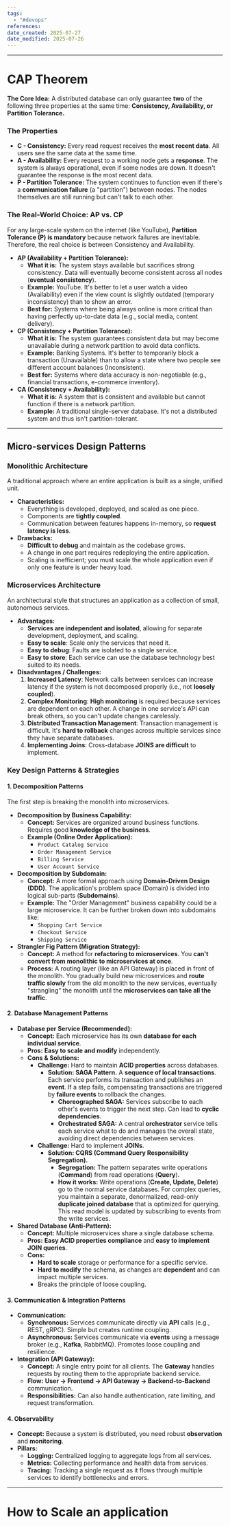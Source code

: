 ```yaml
---
tags:
  - "#devops"
references: 
date_created: 2025-07-27
date_modified: 2025-07-26
---
```

---

# CAP Theorem

**The Core Idea:** A distributed database can only guarantee **two** of the following three properties at the same time: **Consistency, Availability, or Partition Tolerance.**

### The Properties

* **C - Consistency:** Every read request receives the **most recent data**. All users see the same data at the same time.
* **A - Availability:** Every request to a working node gets a **response**. The system is always operational, even if some nodes are down. It doesn't guarantee the response is the most recent data.
* **P - Partition Tolerance:** The system continues to function even if there's a **communication failure** (a "partition") between nodes. The nodes themselves are still running but can't talk to each other.

### The Real-World Choice: AP vs. CP

For any large-scale system on the internet (like YouTube), **Partition Tolerance (P) is mandatory** because network failures are inevitable. Therefore, the real choice is between Consistency and Availability.

* **AP (Availability + Partition Tolerance):**
    * **What it is:** The system stays available but sacrifices strong consistency. Data will eventually become consistent across all nodes (**eventual consistency**).
    * **Example:** YouTube. It's better to let a user watch a video (Availability) even if the view count is slightly outdated (temporary inconsistency) than to show an error.
    * **Best for:** Systems where being always online is more critical than having perfectly up-to-date data (e.g., social media, content delivery).
* **CP (Consistency + Partition Tolerance):**
    * **What it is:** The system guarantees consistent data but may become unavailable during a network partition to avoid data conflicts.
    * **Example:** Banking Systems. It's better to temporarily block a transaction (Unavailable) than to allow a state where two people see different account balances (Inconsistent).
    * **Best for:** Systems where data accuracy is non-negotiable (e.g., financial transactions, e-commerce inventory).
* **CA (Consistency + Availability):**
    * **What it is:** A system that is consistent and available but cannot function if there is a network partition.
    * **Example:** A traditional single-server database. It's not a distributed system and thus isn't partition-tolerant.

---
## Micro-services Design Patterns

### Monolithic Architecture

A traditional approach where an entire application is built as a single, unified unit.

- **Characteristics:**
    - Everything is developed, deployed, and scaled as one piece.
    - Components are **tightly coupled**.
    - Communication between features happens in-memory, so **request latency is less**.
- **Drawbacks:**
    - **Difficult to debug** and maintain as the codebase grows.
    - A change in one part requires redeploying the entire application.
    - Scaling is inefficient; you must scale the whole application even if only one feature is under heavy load.

### Microservices Architecture

An architectural style that structures an application as a collection of small, autonomous services.

- **Advantages:**
    - **Services are independent and isolated**, allowing for separate development, deployment, and scaling.
    - **Easy to scale**: Scale only the services that need it.
    - **Easy to debug**: Faults are isolated to a single service.
    - **Easy to store**: Each service can use the database technology best suited to its needs.
- **Disadvantages / Challenges:**
    1. **Increased Latency**: Network calls between services can increase latency if the system is not decomposed properly (i.e., not **loosely coupled**).
    2. **Complex Monitoring**: **High monitoring** is required because services are dependent on each other. A change in one service's API can break others, so you can't update changes carelessly.
    3. **Distributed Transaction Management**: Transaction management is difficult. It's **hard to rollback** changes across multiple services since they have separate databases.
    4. **Implementing Joins**: Cross-database **JOINS are difficult** to implement.

### Key Design Patterns & Strategies

#### 1. Decomposition Patterns

The first step is breaking the monolith into microservices.

- **Decomposition by Business Capability:**
    - **Concept:** Services are organized around business functions. Requires good **knowledge of the business**.
    - **Example (Online Order Application):**
        - `Product Catalog Service`
        - `Order Management Service`
        - `Billing Service`
        - `User Account Service`
- **Decomposition by Subdomain:**
    - **Concept:** A more formal approach using **Domain-Driven Design (DDD)**. The application's problem space (Domain) is divided into logical sub-parts (**Subdomains**).
    - **Example:** The "Order Management" business capability could be a large microservice. It can be further broken down into subdomains like:
        - `Shopping Cart Service`
        - `Checkout Service`
        - `Shipping Service`
- **Strangler Fig Pattern (Migration Strategy):**
    - **Concept:** A method for **refactoring to microservices**. You **can't convert from monolithic to microservices at once**.
    - **Process:** A routing layer (like an API Gateway) is placed in front of the monolith. You gradually build new microservices and **route traffic slowly** from the old monolith to the new services, eventually "strangling" the monolith until the **microservices can take all the traffic**.

#### 2. Database Management Patterns

- **Database per Service (Recommended):**
    - **Concept:** Each microservice has its own **database for each individual service**.
    - **Pros:** **Easy to scale and modify** independently.
    - **Cons & Solutions:**
        - **Challenge:** Hard to maintain **ACID properties** across databases.
            - **Solution: SAGA Pattern.** A **sequence of local transactions**. Each service performs its transaction and publishes an **event**. If a step fails, compensating transactions are triggered by **failure events** to rollback the changes.
                - **Choreographed SAGA:** Services subscribe to each other's events to trigger the next step. Can lead to **cyclic dependencies**.
                - **Orchestrated SAGA:** A central **orchestrator** service tells each service what to do and manages the overall state, avoiding direct dependencies between services.
        - **Challenge:** Hard to implement **JOINs**.
            - **Solution: CQRS (Command Query Responsibility Segregation).**
                - **Segregation:** The pattern separates write operations (**Command**) from read operations (**Query**).
                - **How it works:** Write operations (**Create, Update, Delete**) go to the normal service databases. For complex queries, you maintain a separate, denormalized, read-only **duplicate joined database** that is optimized for querying. This read model is updated by subscribing to events from the write services.
- **Shared Database (Anti-Pattern):**
    - **Concept:** Multiple microservices share a single database schema.
    - **Pros:** **Easy ACID properties compliance** and **easy to implement JOIN queries**.
    - **Cons:**
        - **Hard to scale** storage or performance for a specific service.
        - **Hard to modify** the schema, as changes are **dependent** and can impact multiple services.
        - Breaks the principle of loose coupling.

#### 3. Communication & Integration Patterns

- **Communication:**
    - **Synchronous:** Services communicate directly via **API** calls (e.g., REST, gRPC). Simple but creates runtime coupling.
    - **Asynchronous:** Services communicate via **events** using a message broker (e.g., **Kafka**, RabbitMQ). Promotes loose coupling and resilience.
- **Integration (API Gateway):**
    - **Concept:** A single entry point for all clients. The **Gateway** handles requests by routing them to the appropriate backend service.
    - **Flow:** **User -> Frontend -> API Gateway -> Backend-to-Backend** communication.
    - **Responsibilities:** Can also handle authentication, rate limiting, and request transformation.

#### 4. Observability

- **Concept:** Because a system is distributed, you need robust **observation** and **monitoring**.
- **Pillars:**
    - **Logging:** Centralized logging to aggregate logs from all services.
    - **Metrics:** Collecting performance and health data from services.
    - **Tracing:** Tracking a single request as it flows through multiple services to identify bottlenecks and errors.

---
# How to Scale an application

